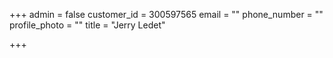 +++
admin = false
customer_id = 300597565
email = ""
phone_number = ""
profile_photo = ""
title = "Jerry Ledet"

+++
